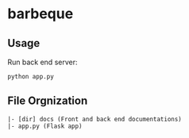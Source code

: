 # barbeque

## Usage

Run back end server:

```
python app.py
```

## File Orgnization

```
|- [dir] docs (Front and back end documentations)
|- app.py (Flask app) 
```